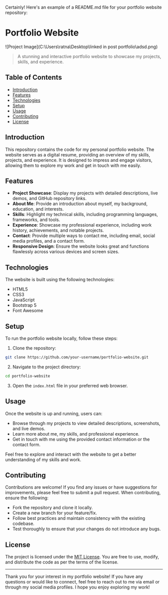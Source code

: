 Certainly! Here's an example of a README.md file for your portfolio website repository:

# Portfolio Website

![Project Image](C:\Users\ratna\Desktop\linked in post portfolio\adsd.png)

> A stunning and interactive portfolio website to showcase my projects, skills, and experience.

## Table of Contents

- [Introduction](#introduction)
- [Features](#features)
- [Technologies](#technologies)
- [Setup](#setup)
- [Usage](#usage)
- [Contributing](#contributing)
- [License](#license)

## Introduction

This repository contains the code for my personal portfolio website. The website serves as a digital resume, providing an overview of my skills, projects, and experience. It is designed to impress and engage visitors, allowing them to explore my work and get in touch with me easily.



## Features

- **Project Showcase**: Display my projects with detailed descriptions, live demos, and GitHub repository links.
- **About Me**: Provide an introduction about myself, my background, education, and interests.
- **Skills**: Highlight my technical skills, including programming languages, frameworks, and tools.
- **Experience**: Showcase my professional experience, including work history, achievements, and notable projects.
- **Contact**: Provide multiple ways to contact me, including email, social media profiles, and a contact form.
- **Responsive Design**: Ensure the website looks great and functions flawlessly across various devices and screen sizes.

## Technologies

The website is built using the following technologies:

- HTML5
- CSS3
- JavaScript
- Bootstrap 5
- Font Awesome

## Setup

To run the portfolio website locally, follow these steps:

1. Clone the repository:

```bash
git clone https://github.com/your-username/portfolio-website.git
```

2. Navigate to the project directory:

```bash
cd portfolio-website
```

3. Open the `index.html` file in your preferred web browser.

## Usage

Once the website is up and running, users can:

- Browse through my projects to view detailed descriptions, screenshots, and live demos.
- Learn more about me, my skills, and professional experience.
- Get in touch with me using the provided contact information or the contact form.

Feel free to explore and interact with the website to get a better understanding of my skills and work.

## Contributing

Contributions are welcome! If you find any issues or have suggestions for improvements, please feel free to submit a pull request. When contributing, ensure the following:

- Fork the repository and clone it locally.
- Create a new branch for your feature/fix.
- Follow best practices and maintain consistency with the existing codebase.
- Test thoroughly to ensure that your changes do not introduce any bugs.

## License

The project is licensed under the [MIT License](LICENSE). You are free to use, modify, and distribute the code as per the terms of the license.

---

Thank you for your interest in my portfolio website! If you have any questions or would like to connect, feel free to reach out to me via email or through my social media profiles. I hope you enjoy exploring my work!
